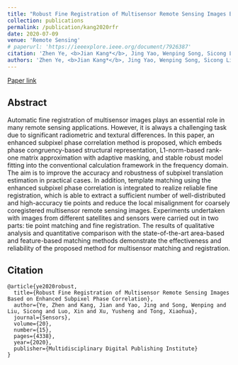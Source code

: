 ```yaml
---
title: "Robust Fine Registration of Multisensor Remote Sensing Images Based on Enhanced Subpixel Phase Correlation"
collection: publications
permalink: /publication/kang2020rfr
date: 2020-07-09
venue: 'Remote Sensing'
# paperurl: 'https://ieeexplore.ieee.org/document/7926387'
citation: 'Zhen Ye, <b>Jian Kang*</b>, Jing Yao, Wenping Song, Sicong Liu, Xin Luo, Yusheng Xu, Xiaohua Tong. "Robust Fine Registration of Multisensor Remote Sensing Images Based on Enhanced Subpixel Phase Correlation". In Sensors, 2020.'
authors: 'Zhen Ye, <b>Jian Kang*</b>, Jing Yao, Wenping Song, Sicong Liu, Xin Luo, Yusheng Xu, Xiaohua Tong'
---
```


<!-- ###### Jingqing Zhang and Piyawat Lertvittayakumjorn contributed equally to this project. -->

[Paper link](https://www.mdpi.com/1424-8220/20/15/4338)

<!-- [Github](https://github.com/jiankang1991/HR-S2DML) -->

## Abstract
Automatic fine registration of multisensor images plays an essential role in many remote sensing applications. However, it is always a challenging task due to significant radiometric and textural differences. In this paper, an enhanced subpixel phase correlation method is proposed, which embeds phase congruency-based structural representation, L1-norm-based rank-one matrix approximation with adaptive masking, and stable robust model fitting into the conventional calculation framework in the frequency domain. The aim is to improve the accuracy and robustness of subpixel translation estimation in practical cases. In addition, template matching using the enhanced subpixel phase correlation is integrated to realize reliable fine registration, which is able to extract a sufficient number of well-distributed and high-accuracy tie points and reduce the local misalignment for coarsely coregistered multisensor remote sensing images. Experiments undertaken with images from different satellites and sensors were carried out in two parts: tie point matching and fine registration. The results of qualitative analysis and quantitative comparison with the state-of-the-art area-based and feature-based matching methods demonstrate the effectiveness and reliability of the proposed method for multisensor matching and registration.
## Citation
```
@article{ye2020robust,
  title={Robust Fine Registration of Multisensor Remote Sensing Images Based on Enhanced Subpixel Phase Correlation},
  author={Ye, Zhen and Kang, Jian and Yao, Jing and Song, Wenping and Liu, Sicong and Luo, Xin and Xu, Yusheng and Tong, Xiaohua},
  journal={Sensors},
  volume={20},
  number={15},
  pages={4338},
  year={2020},
  publisher={Multidisciplinary Digital Publishing Institute}
}
```
















































